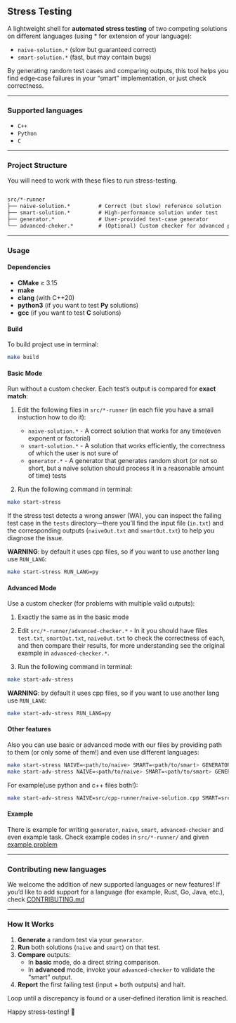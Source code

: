 ## Stress Testing

A lightweight shell for **automated stress testing** of two competing solutions on different languages (using * for extension of your language):

- `naive-solution.*` (slow but guaranteed correct)  
- `smart-solution.*` (fast, but may contain bugs)

By generating random test cases and comparing outputs, this tool helps you find edge‑case failures in your “smart” implementation, or just check correctness.

---

### Supported languages

- `C++`
- `Python`
- `C`

---

### Project Structure

You will need to work with these files to run stress-testing.

```markdown

src/*-runner
├── naive-solution.*         # Correct (but slow) reference solution
├── smart-solution.*         # High‑performance solution under test
├── generator.*              # User‑provided test‑case generator
└── advanced-cheker.*        # (Optional) Custom checker for advanced problems

````

---

### Usage

#### Dependencies

- **CMake** ≥ 3.15  
- **make**  
- **clang** (with C++20)
- **python3** (if you want to test **Py** solutions)
- **gcc** (if you want to test **C** solutions)

#### Build

To build project use in terminal:

```bash
make build
```

#### Basic Mode

Run without a custom checker. Each test’s output is compared for **exact match**:

1) Edit the following files in `src/*-runner` (in each file you have a small instuction how to do it):
    - `naive-solution.*` - A correct solution that works for any time(even exponent or factorial)
    - `smart-solution.*` - A solution that works efficiently, the correctness of which the user is not sure of
    - `generator.*` - A generator that generates random short (or not so short, but a naive solution should process it in a reasonable amount of time) tests

2) Run the following command in terminal:

```bash
make start-stress
```

If the stress test detects a wrong answer (WA), you can inspect the failing test case in the `tests` directory—there you’ll find the input file (`in.txt`) and the corresponding outputs (`naiveOut.txt` and `smartOut.txt`) to help you diagnose the issue.

**WARNING**: by default it uses cpp files, so if you want to use another lang use `RUN_LANG`:

```bash
make start-stress RUN_LANG=py
```

#### Advanced Mode

Use a custom checker (for problems with multiple valid outputs):

1) Exactly the same as in the basic mode

2) Edit `src/*-runner/advanced-checker.*` - In it you should have files `test.txt`, `smartOut.txt`, `naiveOut.txt` to check the correctness of each, and then compare their results, for more understanding see the original example in `advanced-checker.*`.

3) Run the following command in terminal:

```bash
make start-adv-stress
```

**WARNING**: by default it uses cpp files, so if you want to use another lang use `RUN_LANG`:

```bash
make start-adv-stress RUN_LANG=py
```

#### Other features

Also you can use basic or advanced mode with our files by providing path to them (or only some of them!) and even use different languages:

```bash
make start-stress NAIVE=<path/to/naive> SMART=<path/to/smart> GENERATOR=<path/to/generator>
make start-adv-stress NAIVE=<path/to/naive> SMART=<path/to/smart> GENERATOR=<path/to/generator> CHECKER=<path/to/checker>
```

For example(use python and c++ files both!):

```bash
make start-adv-stress NAIVE=src/cpp-runner/naive-solution.cpp SMART=src/py-runner/smart-solution.py CHECKER=src/py-runner/advanced-checker.py
```

#### Example

There is example for writing `generator`, `naive`, `smart`, `advanced-checker` and even example task. Check example codes in `src/*-runner/` and given [example problem](EXAMPLE_TASK.md)

---

### Contributing new languages

We welcome the addition of new supported languages or new features! If you’d like to add support for a language (for example, Rust, Go, Java, etc.), check [CONTRIBUTING.md](CONTRIBUTING.md)

---

### How It Works

1. **Generate** a random test via your `generator`.
2. **Run** both solutions (`naive` and `smart`) on that test.
3. **Compare** outputs:
   - In **basic** mode, do a direct string comparison.
   - In **advanced** mode, invoke your `advanced-checker` to validate the “smart” output.
4. **Report** the first failing test (input + both outputs) and halt.

Loop until a discrepancy is found or a user‑defined iteration limit is reached.

Happy stress‑testing! 🚀
